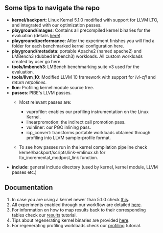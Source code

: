 ##  Some tips to navigate the repo

 - **kernel/backport**: Linux Kernel 5.1.0 modified with support for LLVM LTO, and integrated with our optimization passes.
 - **playground/images**: Contains all precompiled kernel binaries for the evaluation (details [here](Experiments.md)).
 - **playground/performance**: After the experiment finishes you will find a folder for each benchmarked kernel configuration here.
 - **playground/metadata**: portable Apache2 (named apache2) and LMBench3 (dubbed lmbench3) workloads. All custom workloads created by user go here. 
 - **tools/lmbench3**: LMBench benchmarking suite v3 used for the evaluation.
 - **tools/llvm_10**: Modified LLVM 10 framework with support for *lvi-cfi* and *return retpolines*.
 - **lkm**: Profiling kernel module source tree.
 - **passes**: PIBE's LLVM passes. 
   - Most relevant passes are:
        - vuprofiler: enables our profiling instrumentation on the Linux Kernel.
        - linearpromotion: the indirect call promotion pass.
        - vuinliner: our PGO inlining pass.
        - icp_convert: transforms portable workloads obtained through profiling into LLVM sample-profile format.

   - To see how passes run in the kernel compilation pipeline check kernel/backport/scripts/link-vmlinux.sh for lto_incremental_modpost_link function.
 - **include**: general include directory (used by kernel, kernel module, LLVM passes etc.)

## Documentation

  1. In case you are using a kernel newer than 5.1.0 check [this](Grub2.md).
  2. All experiments enabled through our workflow are detailed [here](Experiments.md).
  3. For information on how to map results back to their corresponding tables check our [results](Results.md) tutorial.
  4. Tips about regenerating kernel binaries are provided [here](Compilation.md).
  5. For regenerating profiling workloads check our [profiling](Profiling.md) tutorial.
